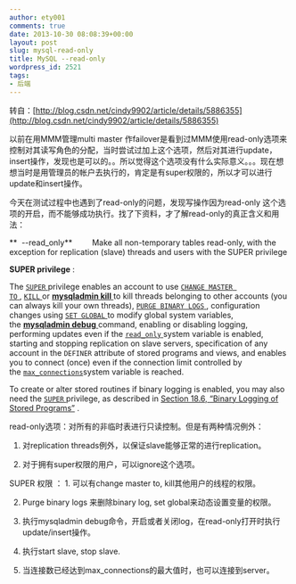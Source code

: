 ```yaml
---
author: ety001
comments: true
date: 2013-10-30 08:08:39+00:00
layout: post
slug: mysql-read-only
title: MySQL --read-only
wordpress_id: 2521
tags:
- 后端
---
```


转自：[http://blog.csdn.net/cindy9902/article/details/5886355](http://blog.csdn.net/cindy9902/article/details/5886355)

以前在用MMM管理multi master 作failover是看到过MMM使用read-only选项来控制对其读写角色的分配，当时尝试过加上这个选项，然后对其进行update，insert操作，发现也是可以的。。所以觉得这个选项没有什么实际意义。。。现在想想当时是用管理员的帐户去执行的，肯定是有super权限的，所以才可以进行update和insert操作。



今天在测试过程中也遇到了read-only的问题，发现写操作因为read-only 这个选项的开启，而不能够成功执行。找了下资料，才了解read-only的真正含义和用法：

<!-- more -->

**  --read_only**         Make all non-temporary tables read-only, with the
exception for replication (slave) threads and users with
the SUPER privilege

**SUPER privilege** :

The [`SUPER` ](http://dev.mysql.com/doc/refman/5.0/en/privileges-provided.html#priv_super)privilege enables an account to use [`CHANGE MASTER TO` ](http://dev.mysql.com/doc/refman/5.0/en/change-master-to.html), [`KILL` ](http://dev.mysql.com/doc/refman/5.0/en/kill.html)or [**mysqladmin kill** ](http://dev.mysql.com/doc/refman/5.0/en/mysqladmin.html)to kill threads belonging to other accounts (you can always kill your own threads), [`PURGE BINARY LOGS` ](http://dev.mysql.com/doc/refman/5.0/en/purge-binary-logs.html), configuration changes using [`SET GLOBAL` ](http://dev.mysql.com/doc/refman/5.0/en/set-option.html)to modify global system variables, the [**mysqladmin debug** ](http://dev.mysql.com/doc/refman/5.0/en/mysqladmin.html)command, enabling or disabling logging, performing updates even if the [`read_only` ](http://dev.mysql.com/doc/refman/5.0/en/server-system-variables.html#sysvar_read_only)system variable is enabled, starting and stopping replication on slave servers, specification of any account in the `DEFINER` attribute of stored programs and views, and enables you to connect (once) even if the connection limit controlled by the [`max_connections`](http://dev.mysql.com/doc/refman/5.0/en/server-system-variables.html#sysvar_max_connections)system variable is reached.

To create or alter stored routines if binary logging is enabled, you may also need the [`SUPER` ](http://dev.mysql.com/doc/refman/5.0/en/privileges-provided.html#priv_super)privilege, as described in [Section 18.6, “Binary Logging of Stored Programs”](http://dev.mysql.com/doc/refman/5.0/en/stored-programs-logging.html) .



read-only选项：对所有的非临时表进行只读控制。但是有两种情况例外：

1. 对replication threads例外，以保证slave能够正常的进行replication。

2. 对于拥有super权限的用户，可以ignore这个选项。

SUPER 权限 ： 1. 可以有change master to, kill其他用户的线程的权限。

2. Purge binary logs 来删除binary log, set global来动态设置变量的权限。

3. 执行mysqladmin debug命令，开启或者关闭log，在read-only打开时执行update/insert操作。

4. 执行start slave, stop slave.

5. 当连接数已经达到max_connections的最大值时，也可以连接到server。
